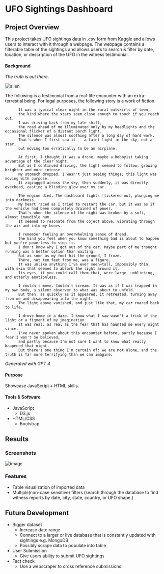 # UFO Sightings Dashboard
## Project Overview
This project takes UFO sightings data in .csv form from Kaggle and allows users to interact with it through a webpage. The webpage contains a filterable table of the sightings and allows users to search & filter by date, location, or description of the UFO in the witness testimonial.

#### Background
<i>The truth is out there. </i>

![alien](https://github.com/mcdoralds/databootcamp-ufo-sightings/assets/31219195/9496c5ac-95f3-4fec-8723-71c82dbfa7fc)

The following is a testimonial from a real-life encounter with an extra-terrestial being. For legal purposes, the following story is a work of fiction.

          It was a typical clear night in the rural outskirts of town, 
          the kind where the stars seem close enough to touch if you reach out. 
          I was driving back from my late shift, 
          the road ahead of me illuminated only by my headlights and the occasional flicker of a distant porch light. 
          The silence was almost soothing after a long day of hard work. 
          That's when I first saw it--- a faint light in the sky, not a star, 
          but moving too erratically to be an airplane.
          
          At first, I thought it was a drone, maybe a hobbyist taking advantage of the clear night. 
          But as I continued driving, the light seemed to follow, growing brighter and more intense. 
          My stomach dropped. I wasn't just seeing things; this light was moving with purpose. 
          It zigzagged across the sky, then suddenly, it was directly overhead, casting a blinding glow over my car.
          
          The engine died. The dashboard lights flickered out, plunging me into darkness. 
          My heart raced as I tried to restart the car, but it was as if the vehicle had been completely drained of power. 
          That's when the silence of the night was broken by a soft, almost inaudible hum. 
          It seemed to resonate from the object above, vibrating through the air and into my bones. 
          
          I remember feeling an overwhelming sense of dread, 
          the kind you feel when you know something bad is about to happen but you're powerless to stop it.
          I don't know why I got out of the car. Maybe part of me thought running was a better option than waiting. 
          But as soon as my foot hit the ground, I froze. 
          There, not ten feet from me, was a figure. 
          It was unlike anything I've ever seen—tall, impossibly thin, with skin that seemed to absorb the light around it. 
          Its eyes, if you could call them that, were large, unblinking, and utterly emotionless.
          
          I couldn't move. Couldn't scream. It was as if I was trapped in my own body, a silent observer to what was about to unfold. 
          But then, as quickly as it appeared, it retreated, turning away from me and disappearing into the night. 
          The light above vanished, and just like that, my car roared back to life.
          
          I drove home in a daze. I know what I saw wasn't a trick of the light or a figment of my imagination. 
          It was real, as real as the fear that has haunted me every night since.
          I've never spoken about this encounter before, partly because I fear I won't be believed, 
          and partly because I'm not sure I want to know what really happened that night. 
          But there's one thing I'm certain of: we are not alone, and the truth is far more terrifying than we can imagine.
_Generated with GPT 4_
#### Purpose
Showcase JavaScript + HTML skills.

#### Tools & Software
- JavaScript 
  - D3.js
- HTML/CSS
  - Bootstrap

## Results
### Screenshots

![image](https://github.com/mcdoralds/ufo-sightings-dashboard/assets/31219195/d78364de-9430-4310-86fe-17abc224c4ff)

### Features
- Table visualization of imported data
- Multiple(non-case sensitive) filters (search through the database to find witness reports by date, city, state, country, or UFO shape.)

## Future Development
- Bigger dataset
  - Increase date range 
  - Connect to a larger or live database that is constantly updated with sightings e.g. MongoDB
  - Possibly scrape data to populate into table
- User Submission
  - Give users ability to submit UFO sightings
- Fact check 
  - Use a webscraper to cross reference submissions
 

